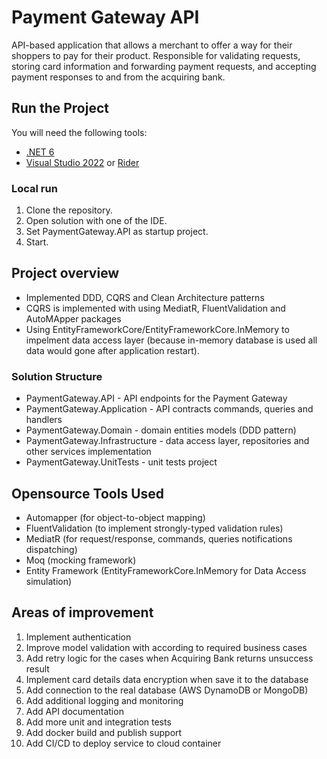 # Payment Gateway API

API-based application that allows a merchant to offer a way for their shoppers to pay for their product. Responsible for validating requests, storing card information and forwarding payment requests, and accepting payment responses to and from the acquiring bank.
## Run the Project

You will need the following tools:

* [.NET 6](https://dotnet.microsoft.com/en-us/download/dotnet/6.0)
* [Visual Studio 2022](https://visualstudio.microsoft.com/vs) or [Rider](https://www.jetbrains.com/rider/)

### Local run

1. Clone the repository.
2. Open solution with one of the IDE.
3. Set PaymentGateway.API as startup project.
4. Start.

## Project overview

* Implemented DDD, CQRS and Clean Architecture patterns
* CQRS is implemented with using MediatR, FluentValidation and AutoMApper packages
* Using EntityFrameworkCore/EntityFrameworkCore.InMemory to impelment data access layer (because in-memory database is used all data would gone after application restart).

### Solution Structure

* PaymentGateway.API - API endpoints for the Payment Gateway
* PaymentGateway.Application - API contracts commands, queries and handlers
* PaymentGateway.Domain - domain entities models (DDD pattern)
* PaymentGateway.Infrastructure - data access layer, repositories and other services implementation
* PaymentGateway.UnitTests - unit tests project

## Opensource Tools Used

* Automapper (for object-to-object mapping)
* FluentValidation (to implement strongly-typed validation rules)
* MediatR (for request/response, commands, queries notifications dispatching)
* Moq (mocking framework)
* Entity Framework (EntityFrameworkCore.InMemory for Data Access simulation)

## Areas of improvement

1. Implement authentication
2. Improve model validation with according to required business cases
3. Add retry logic for the cases when Acquiring Bank returns unsuccess result
4. Implement card details data encryption when save it to the database
5. Add connection to the real database (AWS DynamoDB or MongoDB)
6. Add additional logging and monitoring
7. Add API documentation
8. Add more unit and integration tests
9. Add docker build and publish support
10. Add CI/CD to deploy service to cloud container
